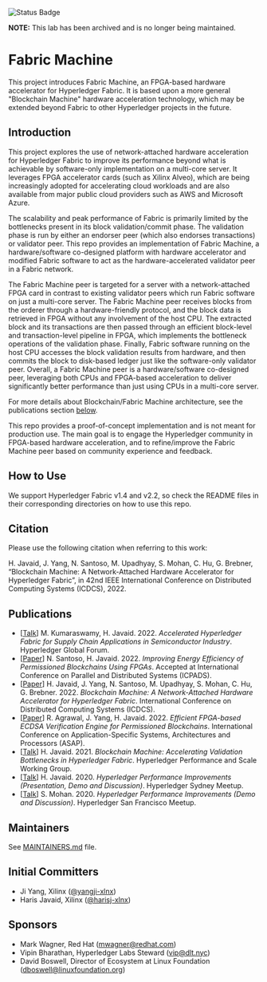 ![Status Badge](https://img.shields.io/badge/Status-archived-red)

**NOTE:** This lab has been archived and is no longer being maintained.

# Fabric Machine
This project introduces Fabric Machine, an FPGA-based hardware accelerator for Hyperledger Fabric. It is based upon a more general "Blockchain Machine" hardware acceleration technology, which may be extended beyond Fabric to other Hyperledger projects in the future.

## Introduction
This project explores the use of network-attached hardware acceleration for Hyperledger Fabric to improve its performance beyond what is achievable by software-only implementation on a multi-core server. It leverages FPGA accelerator cards (such as Xilinx Alveo), which are being increasingly adopted for accelerating cloud workloads and are also available from major public cloud providers such as AWS and Microsoft Azure.

The scalability and peak performance of Fabric is primarily limited by the bottlenecks present in its block validation/commit phase. The validation phase is run by either an endorser peer (which also endorses transactions) or validator peer. This repo provides an implementation of Fabric Machine, a hardware/software co-designed platform with hardware accelerator and modified Fabric software to act as the hardware-accelerated validator peer in a Fabric network.

The Fabric Machine peer is targeted for a server with a network-attached FPGA card in contrast to existing validator peers which run Fabric software on just a multi-core server. The Fabric Machine peer receives blocks from the orderer through a hardware-friendly protocol, and the block data is retrieved in FPGA without any involvement of the host CPU. The extracted block and its transactions are then passed through an efficient block-level and transaction-level pipeline in FPGA, which implements the bottleneck operations of the validation phase. Finally, Fabric software running on the host CPU accesses the block validation results from hardware, and then commits the block to disk-based ledger just like the software-only validator peer. Overall, a Fabric Machine peer is a hardware/software co-designed peer, leveraging both CPUs and FPGA-based acceleration to deliver significantly better performance than just using CPUs in a multi-core server.

For more details about Blockchain/Fabric Machine architecture, see the publications section [below](#publications).

This repo provides a proof-of-concept implementation and is not meant for production use. The main goal is to engage the Hyperledger community in FPGA-based hardware acceleration, and to refine/improve the Fabric Machine peer based on community experience and feedback.

## How to Use
We support Hyperledger Fabric v1.4 and v2.2, so check the README files in their corresponding directories on how to use this repo.

## Citation
Please use the following citation when referring to this work:

H. Javaid, J. Yang, N. Santoso, M. Upadhyay, S. Mohan, C. Hu, G. Brebner, &ldquo;Blockchain Machine: A Network-Attached Hardware Accelerator for Hyperledger Fabric&rdquo;, in 42nd IEEE International Conference on Distributed Computing Systems (ICDCS), 2022.

## Publications
- [[Talk](https://www.youtube.com/watch?v=-EBqIZxpgVA)] M. Kumaraswamy, H. Javaid. 2022. _Accelerated Hyperledger Fabric for Supply Chain Applications in Semiconductor Industry_. Hyperledger Global Forum.
- [[Paper](https://arxiv.org/abs/2210.11839)] N. Santoso, H. Javaid. 2022. _Improving Energy Efficiency of Permissioned Blockchains Using FPGAs_. Accepted at International Conference on Parallel and Distributed Systems (ICPADS).
- [[Paper](https://ieeexplore.ieee.org/document/9912226)] H. Javaid, J. Yang, N. Santoso, M. Upadhyay, S. Mohan, C. Hu, G. Brebner. 2022. _Blockchain Machine: A Network-Attached Hardware Accelerator for Hyperledger Fabric_. International Conference on Distributed Computing Systems (ICDCS).
- [[Paper](https://ieeexplore.ieee.org/document/9912061)] R. Agrawal, J. Yang, H. Javaid. 2022. _Efficient FPGA-based ECDSA Verification Engine for Permissioned Blockchains_. International Conference on Application-Specific Systems, Architectures and Processors (ASAP).
- [[Talk](https://wiki.hyperledger.org/display/PSWG/PSWG+July+27%2C+2021)] H. Javaid. 2021. _Blockchain Machine: Accelerating Validation Bottlenecks in Hyperledger Fabric_. Hyperledger Performance and Scale Working Group.
- [[Talk](https://www.youtube.com/watch?v=GoOYO_ju7mA)] H. Javaid. 2020. _Hyperledger Performance Improvements (Presentation, Demo and Discussion)_. Hyperledger Sydney Meetup.
- [[Talk](https://www.youtube.com/watch?v=Nidw6zMR4hs)] S. Mohan. 2020. _Hyperledger Performance Improvements (Demo and Discussion)_. Hyperledger San Francisco Meetup.

## Maintainers
See [MAINTAINERS.md](MAINTAINERS.md) file.

## Initial Committers
- Ji Yang, Xilinx ([@yangji-xlnx](https://github.com/yangji-xlnx))
- Haris Javaid, Xilinx ([@harisj-xlnx](https://github.com/harisj-xlnx))

## Sponsors
- Mark Wagner, Red Hat (mwagner@redhat.com)
- Vipin Bharathan, Hyperledger Labs Steward (vip@dlt.nyc)
- David Boswell, Director of Ecosystem at Linux Foundation (dboswell@linuxfoundation.org)
